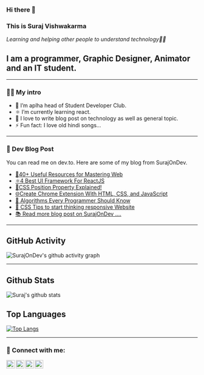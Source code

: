 ### Hi there 👋



### This is Suraj Vishwakarma 

*Learning and helping other people to understand technology👨‍💻*

## I am a programmer, Graphic Designer, Animator and an IT student.

---

### 👨‍💻 My intro 
- 🔭 I’m aplha head of Student Developer Club.
- ⚛️ I’m currently learning react.
- 📝 I love to write blog post on technology as well as general topic.
- ⚡ Fun fact: I love old hindi songs...

---

### 📓 Dev Blog Post
You can read me on dev.to. Here are some of my blog from SurajOnDev.

- [🎁40+ Useful Resources for Mastering Web](https://surajondev.wordpress.com/2021/04/12/40-useful-resources-for-mastering-web%f0%9f%8e%81/)
- [⚛️4 Best UI Framework For ReactJS](https://surajondev.wordpress.com/2021/04/01/4-best-ui-framework-for-reactjs/)
- [📍CSS Position Property Explained!](https://surajondev.wordpress.com/2021/03/27/css-position-property-explained/)
- [🌐Create Chrome Extension With HTML, CSS, and JavaScript](https://dev.to/surajondev/create-chrome-extension-with-html-css-and-javascript-4ofd)
- [🎰 Algorithms Every Programmer Should Know](https://surajondev.wordpress.com/2021/02/15/algorithms-every-programmer-should-know-part-1-searching-algorithm/)
- [📱 CSS Tips to start thinking responsive Website](https://surajondev.wordpress.com/2021/02/12/css-tips-to-start-thinking-responsive-website/)
- [📚 Read more blog post on SurajOnDev ....](https://surajondev.wordpress.com/)

---

## GitHub Activity

![SurajOnDev's github activity graph](https://activity-graph.herokuapp.com/graph?username=surajondev&theme=dracula&layout=compact&title_color=FF69B4)

---

## Github Stats

![Suraj's github stats](https://github-readme-stats.vercel.app/api?username=surajondev&show_icons=true&theme=radical)

## Top Languages

[![Top Langs](https://github-readme-stats.vercel.app/api/top-langs/?username=surajondev&layout=compact&theme=radical)](https://github.com/anuraghazra/github-readme-stats)


---

### 🔗 Connect with me:

[<img align="left" alt="surajondev | DEV" width="22px" src="https://pbs.twimg.com/profile_images/1253165670935773185/SkSoEQL3_400x400.jpg" />](https://dev.to/surajondev)
[<img align="left" alt="surajondev | Twitter" width="22px" src="https://logodownload.org/wp-content/uploads/2014/09/twitter-logo-4.png" />](https://twitter.com/surajondev)
[<img align="left" alt="surajondev | LinkedIn" width="22px" src="https://image.flaticon.com/icons/png/512/174/174857.png" />](https://linkedin.com/surajsrv11)
[<img align="left" alt="surajondev | SurajOnDev" width="22px" src="https://user-images.githubusercontent.com/67496096/114050006-8a2c8300-98a9-11eb-8bab-08118ce45d40.png" />](https://surajondev.wordpress.com)


